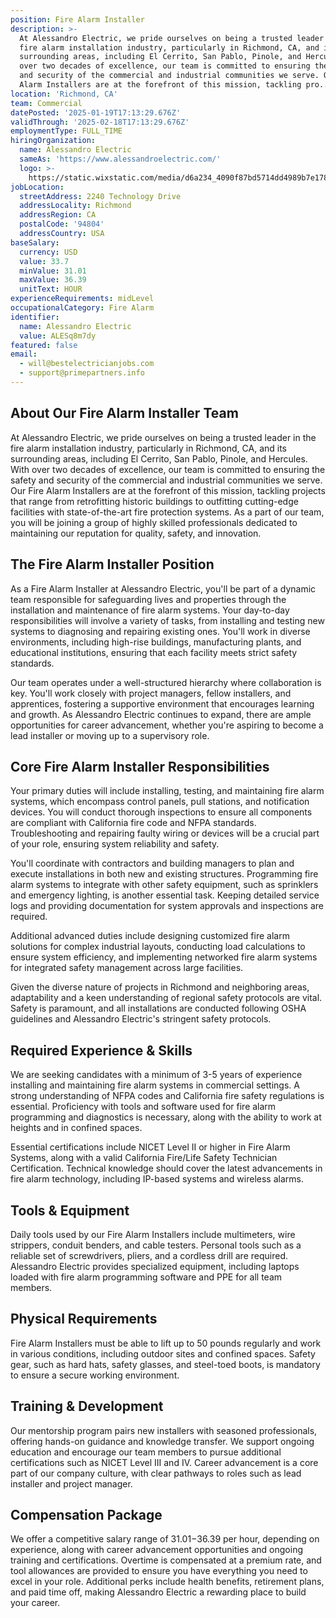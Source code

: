 ```yaml
---
position: Fire Alarm Installer
description: >-
  At Alessandro Electric, we pride ourselves on being a trusted leader in the
  fire alarm installation industry, particularly in Richmond, CA, and its
  surrounding areas, including El Cerrito, San Pablo, Pinole, and Hercules. With
  over two decades of excellence, our team is committed to ensuring the safety
  and security of the commercial and industrial communities we serve. Our Fire
  Alarm Installers are at the forefront of this mission, tackling pro...
location: 'Richmond, CA'
team: Commercial
datePosted: '2025-01-19T17:13:29.676Z'
validThrough: '2025-02-18T17:13:29.676Z'
employmentType: FULL_TIME
hiringOrganization:
  name: Alessandro Electric
  sameAs: 'https://www.alessandroelectric.com/'
  logo: >-
    https://static.wixstatic.com/media/d6a234_4090f87bd5714dd4989b7e178087d534~mv2.png/v1/crop/x_5,y_0,w_953,h_187/fill/w_810,h_158,al_c,q_85,usm_0.66_1.00_0.01,enc_avif,quality_auto/AEI_Font_gif-color_edited.png
jobLocation:
  streetAddress: 2240 Technology Drive
  addressLocality: Richmond
  addressRegion: CA
  postalCode: '94804'
  addressCountry: USA
baseSalary:
  currency: USD
  value: 33.7
  minValue: 31.01
  maxValue: 36.39
  unitText: HOUR
experienceRequirements: midLevel
occupationalCategory: Fire Alarm
identifier:
  name: Alessandro Electric
  value: ALESq8m7dy
featured: false
email:
  - will@bestelectricianjobs.com
  - support@primepartners.info
---
```



## About Our Fire Alarm Installer Team

At Alessandro Electric, we pride ourselves on being a trusted leader in the fire alarm installation industry, particularly in Richmond, CA, and its surrounding areas, including El Cerrito, San Pablo, Pinole, and Hercules. With over two decades of excellence, our team is committed to ensuring the safety and security of the commercial and industrial communities we serve. Our Fire Alarm Installers are at the forefront of this mission, tackling projects that range from retrofitting historic buildings to outfitting cutting-edge facilities with state-of-the-art fire protection systems. As a part of our team, you will be joining a group of highly skilled professionals dedicated to maintaining our reputation for quality, safety, and innovation.

## The Fire Alarm Installer Position

As a Fire Alarm Installer at Alessandro Electric, you'll be part of a dynamic team responsible for safeguarding lives and properties through the installation and maintenance of fire alarm systems. Your day-to-day responsibilities will involve a variety of tasks, from installing and testing new systems to diagnosing and repairing existing ones. You'll work in diverse environments, including high-rise buildings, manufacturing plants, and educational institutions, ensuring that each facility meets strict safety standards.

Our team operates under a well-structured hierarchy where collaboration is key. You'll work closely with project managers, fellow installers, and apprentices, fostering a supportive environment that encourages learning and growth. As Alessandro Electric continues to expand, there are ample opportunities for career advancement, whether you're aspiring to become a lead installer or moving up to a supervisory role.

## Core Fire Alarm Installer Responsibilities

Your primary duties will include installing, testing, and maintaining fire alarm systems, which encompass control panels, pull stations, and notification devices. You will conduct thorough inspections to ensure all components are compliant with California fire code and NFPA standards. Troubleshooting and repairing faulty wiring or devices will be a crucial part of your role, ensuring system reliability and safety.

You'll coordinate with contractors and building managers to plan and execute installations in both new and existing structures. Programming fire alarm systems to integrate with other safety equipment, such as sprinklers and emergency lighting, is another essential task. Keeping detailed service logs and providing documentation for system approvals and inspections are required.

Additional advanced duties include designing customized fire alarm solutions for complex industrial layouts, conducting load calculations to ensure system efficiency, and implementing networked fire alarm systems for integrated safety management across large facilities.

Given the diverse nature of projects in Richmond and neighboring areas, adaptability and a keen understanding of regional safety protocols are vital. Safety is paramount, and all installations are conducted following OSHA guidelines and Alessandro Electric's stringent safety protocols.

## Required Experience & Skills

We are seeking candidates with a minimum of 3-5 years of experience installing and maintaining fire alarm systems in commercial settings. A strong understanding of NFPA codes and California fire safety regulations is essential. Proficiency with tools and software used for fire alarm programming and diagnostics is necessary, along with the ability to work at heights and in confined spaces.

Essential certifications include NICET Level II or higher in Fire Alarm Systems, along with a valid California Fire/Life Safety Technician Certification. Technical knowledge should cover the latest advancements in fire alarm technology, including IP-based systems and wireless alarms.

## Tools & Equipment

Daily tools used by our Fire Alarm Installers include multimeters, wire strippers, conduit benders, and cable testers. Personal tools such as a reliable set of screwdrivers, pliers, and a cordless drill are required. Alessandro Electric provides specialized equipment, including laptops loaded with fire alarm programming software and PPE for all team members.

## Physical Requirements

Fire Alarm Installers must be able to lift up to 50 pounds regularly and work in various conditions, including outdoor sites and confined spaces. Safety gear, such as hard hats, safety glasses, and steel-toed boots, is mandatory to ensure a secure working environment.

## Training & Development

Our mentorship program pairs new installers with seasoned professionals, offering hands-on guidance and knowledge transfer. We support ongoing education and encourage our team members to pursue additional certifications such as NICET Level III and IV. Career advancement is a core part of our company culture, with clear pathways to roles such as lead installer and project manager.

## Compensation Package

We offer a competitive salary range of $31.01-$36.39 per hour, depending on experience, along with career advancement opportunities and ongoing training and certifications. Overtime is compensated at a premium rate, and tool allowances are provided to ensure you have everything you need to excel in your role. Additional perks include health benefits, retirement plans, and paid time off, making Alessandro Electric a rewarding place to build your career.